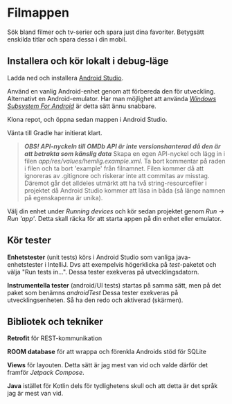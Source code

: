 # Filmappen

Sök bland filmer och tv-serier och spara just dina favoriter. Betygsätt enskilda titlar och spara
dessa i din mobil.

## Installera och kör lokalt i debug-läge

Ladda ned och installera [Android Studio](https://developer.android.com/studio).

Använd en vanlig Android-enhet genom att förbereda den för utveckling.
Alternativt en Android-emulator. Har man möjlighet att använda _[Windows Subsystem For Android](https://learn.microsoft.com/en-us/windows/android/wsa/)_ är detta sätt ännu snabbare.

Klona repot, och öppna sedan mappen i Android Studio.

Vänta till Gradle har initierat klart.

> ***OBS! API-nyckeln till OMDb API är inte versionshanterad då den är att betrakta som känslig data***
Skapa en egen API-nyckel och lägg in i filen _app/res/values/hemlig.example.xml_. Ta bort kommentar på raden i filen och ta bort 'example' från filnamnet. Filen kommer då att ignoreras av .gitignore och riskerar inte att commitas av misstag. Däremot går det alldeles utmärkt att ha två string-resourcefiler i projektet då Android Studio kommer att läsa in båda (så länge namnen på egenskaperna är unika).

Välj din enhet under _Running devices_ och kör sedan projektet genom _Run -> Run 'app'_.
Detta skall räcka för att starta appen på din enhet eller emulator.

## Kör tester

**Enhetstester** (unit tests) körs i Android Studio som vanliga java-enhetstester i IntelliJ. Dvs att exempelvis högerklicka på _test_-paketet och välja "Run tests in...".
Dessa tester exekveras på utvecklingsdatorn.

**Instrumentella tester** (android/UI tests) startas på samma sätt, men på det paket som benämns _androidTest_
Dessa tester exekveras på utvecklingsenheten. Så ha den redo och aktiverad (skärmen).

## Bibliotek och tekniker

**Retrofit** för REST-kommunikation

**ROOM database** för att wrappa och förenkla Androids stöd för SQLite 

**Views** för layouten. Detta sätt är jag mest van vid och valde därför det framför *Jetpack Compose*.

**Java** istället för Kotlin dels för tydlighetens skull och att detta är det språk jag är mest van vid.
